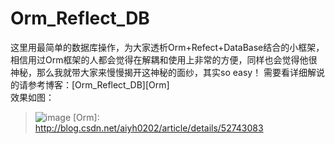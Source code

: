# Orm_Reflect_DB
这里用最简单的数据库操作，为大家透析Orm+Refect+DataBase结合的小框架，相信用过Orm框架的人都会觉得在解耦和使用上非常的方便，同样也会觉得他很神秘，那么我就带大家来慢慢揭开这神秘的面纱，其实so easy！
需要看详细解说的请参考博客：[Orm_Reflect_DB][Orm]<br>
效果如图：
>![image](http://img.blog.csdn.net/20161006162818551?watermark/2/text/aHR0cDovL2Jsb2cuY3Nkbi5uZXQv/font/5a6L5L2T/fontsize/400/fill/I0JBQkFCMA==/dissolve/70/gravity/Center)
[Orm]: http://blog.csdn.net/aiyh0202/article/details/52743083
